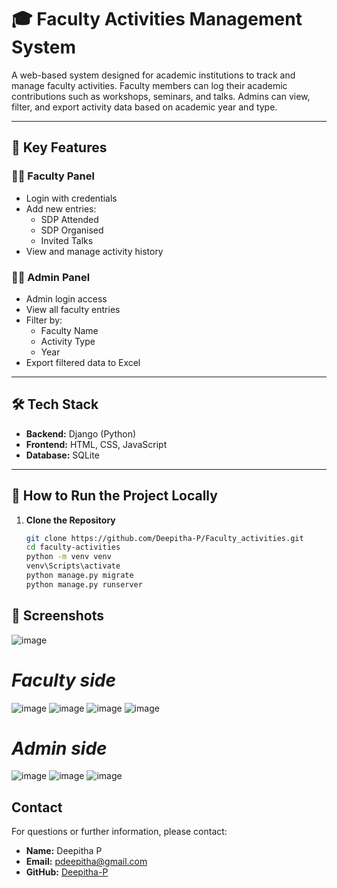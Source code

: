 # 🎓 Faculty Activities Management System

A web-based system designed for academic institutions to track and manage faculty activities. Faculty members can log their academic contributions such as workshops, seminars, and talks. Admins can view, filter, and export activity data based on academic year and type.

---

## 🔑 Key Features

### 👨‍🏫 Faculty Panel
- Login with credentials
- Add new entries:
  - SDP Attended
  - SDP Organised
  - Invited Talks
- View and manage activity history

### 👩‍💼 Admin Panel
- Admin login access
- View all faculty entries
- Filter by:
  - Faculty Name
  - Activity Type
  - Year
- Export filtered data to Excel

---

## 🛠️ Tech Stack

- **Backend:** Django (Python)
- **Frontend:** HTML, CSS, JavaScript
- **Database:** SQLite

---

## 🚀 How to Run the Project Locally

1. **Clone the Repository**
   ```bash
   git clone https://github.com/Deepitha-P/Faculty_activities.git
   cd faculty-activities
   python -m venv venv
   venv\Scripts\activate
   python manage.py migrate
   python manage.py runserver
   
    ```

## 📸 Screenshots
![image](https://github.com/user-attachments/assets/1bfe6004-c1d1-45f3-acdb-a0cd0300b529)
# *Faculty side*
![image](https://github.com/user-attachments/assets/6ef1580d-86a4-41a3-b7e2-23cc31ffab9b)
![image](https://github.com/user-attachments/assets/691ca379-32bf-4b80-be0a-8ad2f9ddd915)
![image](https://github.com/user-attachments/assets/9c0006ec-af65-45c6-a1dc-5924f92cf358)
![image](https://github.com/user-attachments/assets/c2a967bf-bf16-47b8-bcc7-5d0374394627)
# *Admin side*
![image](https://github.com/user-attachments/assets/b55aa3c5-4c6b-4096-9485-5ecb77b6554d)
![image](https://github.com/user-attachments/assets/66c6c38b-8d1c-4822-b1ae-98a7a69282fa)
![image](https://github.com/user-attachments/assets/8296ee6e-13a2-4503-a130-93a9da5f4fe7)


## Contact

For questions or further information, please contact:

- **Name:** Deepitha P
- **Email:** pdeepitha@gmail.com
- **GitHub:** [Deepitha-P](https://github.com/Deepitha-P)



